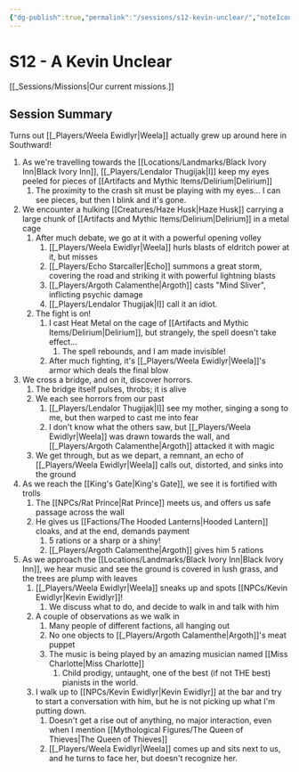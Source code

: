 ```yaml
---
{"dg-publish":true,"permalink":"/sessions/s12-kevin-unclear/","noteIcon":""}
---
```



# S12 - A Kevin Unclear

[[_Sessions/Missions\|Our current missions.]]

## Session Summary
Turns out [[_Players/Weela Ewidlyr\|Weela]] actually grew up around here in Southward!
1. As we're travelling towards the [[Locations/Landmarks/Black Ivory Inn\|Black Ivory Inn]], [[_Players/Lendalor Thugijak\|I]] keep my eyes peeled for pieces of [[Artifacts and Mythic Items/Delirium\|Delirium]]
	1. The proximity to the crash sit must be playing with my eyes... I can see pieces, but then I blink and it's gone.
2. We encounter a hulking [[Creatures/Haze Husk\|Haze Husk]] carrying a large chunk of [[Artifacts and Mythic Items/Delirium\|Delirium]] in a metal cage
	1. After much debate, we go at it with a powerful opening volley
		1. [[_Players/Weela Ewidlyr\|Weela]] hurls blasts of eldritch power at it, but misses
		2. [[_Players/Echo Starcaller\|Echo]] summons a great storm, covering the road and striking it with powerful lightning blasts
		3. [[_Players/Argoth Calamenthe\|Argoth]] casts "Mind Sliver", inflicting psychic damage
		4. [[_Players/Lendalor Thugijak\|I]] call it an idiot.
	2. The fight is on!
		1. I cast Heat Metal on the cage of [[Artifacts and Mythic Items/Delirium\|Delirium]], but strangely, the spell doesn't take effect...
			1. The spell rebounds, and I am made invisible! 
		2. After much fighting, it's [[_Players/Weela Ewidlyr\|Weela]]'s armor which deals the final blow
3. We cross a bridge, and on it, discover horrors.
	1. The bridge itself pulses, throbs; it is alive
	2. We each see horrors from our past
		1. [[_Players/Lendalor Thugijak\|I]] see my mother, singing a song to me, but then warped to cast me into fear
		2. I don't know what the others saw, but [[_Players/Weela Ewidlyr\|Weela]] was drawn towards the wall, and [[_Players/Argoth Calamenthe\|Argoth]] attacked it with magic
	3. We get through, but as we depart, a remnant, an echo of [[_Players/Weela Ewidlyr\|Weela]] calls out, distorted, and sinks into the ground
4. As we reach the [[King's Gate\|King's Gate]], we see it is fortified with trolls
	1. The [[NPCs/Rat Prince\|Rat Prince]] meets us, and offers us safe passage across the wall
	2. He gives us [[Factions/The Hooded Lanterns\|Hooded Lantern]] cloaks, and at the end, demands payment
		1. 5 rations or a sharp or a shiny!
		2. [[_Players/Argoth Calamenthe\|Argoth]] gives him 5 rations
5. As we approach the [[Locations/Landmarks/Black Ivory Inn\|Black Ivory Inn]], we hear music and see the ground is covered in lush grass, and the trees are plump with leaves
	1. [[_Players/Weela Ewidlyr\|Weela]] sneaks up and spots [[NPCs/Kevin Ewidlyr\|Kevin Ewidlyr]]!
		1. We discuss what to do, and decide to walk in and talk with him
	2. A couple of observations as we walk in
		1. Many people of different factions, all hanging out
		2. No one objects to [[_Players/Argoth Calamenthe\|Argoth]]'s meat puppet
		3. The music is being played by an amazing musician named [[Miss Charlotte\|Miss Charlotte]]
			1. Child prodigy, untaught, one of the best (if not THE best) pianists in the world.
	3. I walk up to [[NPCs/Kevin Ewidlyr\|Kevin Ewidlyr]] at the bar and try to start a conversation with him, but he is not picking up what I'm putting down.
		1. Doesn't get a rise out of anything, no major interaction, even when I mention [[Mythological Figures/The Queen of Thieves\|The Queen of Thieves]]
		2. [[_Players/Weela Ewidlyr\|Weela]] comes up and sits next to us, and he turns to face her, but doesn't recognize her.